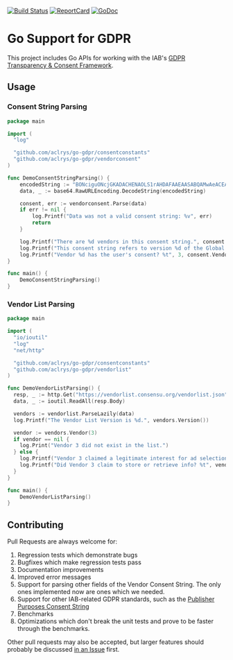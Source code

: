   [![Build
Status](https://travis-ci.org/prebid/go-gdpr.svg?branch=master)](https://travis-ci.org/prebid/go-gdpr)
  [![ReportCard](https://goreportcard.com/badge/github.com/aclrys/go-gdpr)](https://goreportcard.com/report/github.com/aclrys/go-gdpr)
  [![GoDoc](https://godoc.org/github.com/aclrys/go-gdpr?status.svg)](https://godoc.org/github.com/aclrys/go-gdpr)

# Go Support for GDPR

This project includes Go APIs for working with the IAB's [GDPR Transparency & Consent Framework](https://github.com/InteractiveAdvertisingBureau/GDPR-Transparency-and-Consent-Framework/blob/master/Consent%20string%20and%20vendor%20list%20formats%20v1.1%20Final.md).

## Usage

### Consent String Parsing

```go
package main

import (
  "log"

  "github.com/aclrys/go-gdpr/consentconstants"
  "github.com/aclrys/go-gdpr/vendorconsent"
)

func DemoConsentStringParsing() {
	encodedString := "BONciguONcjGKADACHENAOLS1rAHDAFAAEAASABQAMwAeACEAFw"
	data, _ := base64.RawURLEncoding.DecodeString(encodedString)

	consent, err := vendorconsent.Parse(data)
	if err != nil {
		log.Printf("Data was not a valid consent string: %v", err)
		return
	}

	log.Printf("There are %d vendors in this consent string.", consent.MaxVendorID())
	log.Printf("This consent string refers to version %d of the Global Vendor List.", consent.VendorListVersion())
	log.Printf("Vendor %d has the user's consent? %t", 3, consent.VendorConsent(3))
}

func main() {
	DemoConsentStringParsing()
}
```

### Vendor List Parsing

```go
package main

import (
  "io/ioutil"
  "log"
  "net/http"

  "github.com/aclrys/go-gdpr/consentconstants"
  "github.com/aclrys/go-gdpr/vendorlist"
)

func DemoVendorListParsing() {
  resp, _ := http.Get("https://vendorlist.consensu.org/vendorlist.json")
  data, _ := ioutil.ReadAll(resp.Body)

  vendors := vendorlist.ParseLazily(data)
  log.Printf("The Vendor List Version is %d.", vendors.Version())

  vendor := vendors.Vendor(3)
  if vendor == nil {
    log.Print("Vendor 3 did not exist in the list.")
  } else {
    log.Printf("Vendor 3 claimed a legitimate interest for ad selection, delivery, and reporting? %t", vendor.LegitimateInterest(consentconstants.AdSelectionDeliveryReporting))
    log.Printf("Did Vendor 3 claim to store or retrieve info? %t", vendor.Purpose(consentconstants.InfoStorageAccess))
  }
}

func main() {
	DemoVendorListParsing()
}
```

## Contributing

Pull Requests are always welcome for:

1. Regression tests which demonstrate bugs
2. Bugfixes which make regression tests pass
3. Documentation improvements
4. Improved error messages
5. Support for parsing other fields of the Vendor Consent String. The only ones implemented now are ones which we needed.
6. Support for other IAB-related GDPR standards, such as the [Publisher Purposes Consent String](https://github.com/InteractiveAdvertisingBureau/GDPR-Transparency-and-Consent-Framework/blob/master/Consent%20string%20and%20vendor%20list%20formats%20v1.1%20Final.md#publisher-purposes-consent-string-format-)
7. Benchmarks
8. Optimizations which don't break the unit tests and prove to be faster through the benchmarks.

Other pull requests may also be accepted, but larger features should probably be discussed [in an Issue](https://github.com/aclrys/go-gdpr/issues/new) first.
